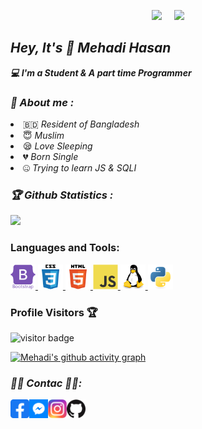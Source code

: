 
<p align="center"><a href="https://github.com/Crypt06545">
<img height="165" src="https://github-readme-stats.vercel.app/api?username=Crypt06545&show_icons=true&include_all_commits=true&theme=react&cache_seconds=3200&hide_border=true" /></a>
&nbsp;&nbsp;&nbsp;
<a href="https://github.com/Crypt06545"><img src="https://github-readme-stats.vercel.app/api/top-langs/?username=Crypt06545&layout=compact&theme=react&hide_border=true" />
</a></p>


<h2><b><i>Hey, It's 👋 Mehadi Hasan</i></b></h2>
<b><i>💻 I'm a Student & A part time Programmer</i></b>

<h3><b><i>🤠 About me :</i></b></h3>
<li> 🇧🇩 <i>Resident of Bangladesh</i></li>
<li> 😇 <i>Muslim</i></li>
<li> 😪 <i>Love Sleeping</i></li>
<li> 💔 <i>Born Single</i></li>
<li> 🤐 <i>Trying to learn JS & SQLI</i></li>



<h3><b><i>🏆 Github Statistics :</i></b></h3>
<a href="https://github.com/Crypt06545"><img width=550 src="https://github-profile-trophy.vercel.app/?username=Crypt06545&theme=dracula&no-frame=true&title=Followers,Stars,Commit,Repository,Issues"/></a>


<h3 align="left">Languages and Tools:</h3>
<p align="left"> <a href="https://getbootstrap.com" target="_blank"> <img src="https://raw.githubusercontent.com/devicons/devicon/master/icons/bootstrap/bootstrap-plain-wordmark.svg" alt="bootstrap" width="40" height="40"/> </a> <a href="https://www.w3schools.com/css/" target="_blank"> <img src="https://raw.githubusercontent.com/devicons/devicon/master/icons/css3/css3-original-wordmark.svg" alt="css3" width="40" height="40"/> </a> <a href="https://www.w3.org/html/" target="_blank"> <img src="https://raw.githubusercontent.com/devicons/devicon/master/icons/html5/html5-original-wordmark.svg" alt="html5" width="40" height="40"/> </a> <a href="https://developer.mozilla.org/en-US/docs/Web/JavaScript" target="_blank"> <img src="https://raw.githubusercontent.com/devicons/devicon/master/icons/javascript/javascript-original.svg" alt="javascript" width="40" height="40"/> </a> <a href="https://www.linux.org/" target="_blank"> <img src="https://raw.githubusercontent.com/devicons/devicon/master/icons/linux/linux-original.svg" alt="linux" width="40" height="40"/> </a> <a href="https://www.python.org" target="_blank"> <img src="https://raw.githubusercontent.com/devicons/devicon/master/icons/python/python-original.svg" alt="python" width="40" height="40"/> </a> 
</p>

### Profile Visitors 🏆
![visitor badge](https://visitor-badge.glitch.me/badge?page_id=Crypt06545.visitor-badge&left_color=blue&right_color=yellow)
<br />
<!-- <a href="https://github.com/Crypt06545"><img height="25" title="Counter" src="https://komarev.com/ghpvc/?username=Crypt06545&color=blueviolet&style=flat-square"></a>
 -->
[![Mehadi's github activity graph](https://activity-graph.herokuapp.com/graph?username=Crypt06545&bg_color=ffffff&color=777777&line=ff5200&point=1adbce&area=true&hide_border=true)](https://github.com/Crypt06545/github-readme-activity-graph)



<h3><b><i>📡📡 Contac 📡📡:</i></b></h3>
<a href="https://www.facebook.com/mehadi.hasanbot"><img align="left" title="Facebook" alt="Facebook" width="30px" src="imges/facebook.png" /></a>
<a href="https://m.me/mehadi.hasanbot"><img align="left" title="Messenger" alt="Messenger" width="30px" src="imges/messenger.png" /></a>
<a href="https://www.instagram.com/__lonely__mehadi_"><img align="left" title="Instagram" alt="Instagram" width="30px" src="imges/instagram.png" /></a>
<a href="https://github.com/Crypt06545"><img align="left" title="Github" alt="Github" width="30px" src="imges/github.png" /></a>


